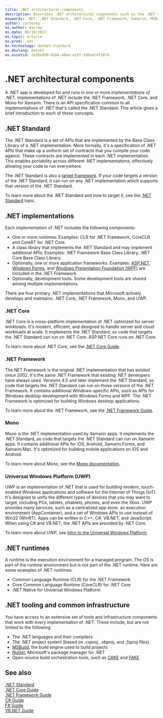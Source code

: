 ```yaml
---
title: .NET architectural components
description: Describes .NET architectural components such as the .NET Standard, .NET implementations, .NET runtimes, and tooling.
keywords: .NET, .NET Standard, .NET Core, .NET Framework, Xamarin, MSBuild, C#, F#, VB, compilers
author: cartermp
ms.author: mairaw
ms.date: 08/10/2017
ms.topic: article
ms.prod: .net
ms.technology: dotnet-standard
ms.devlang: dotnet
ms.assetid: 2e38e9d9-8284-46ee-a15f-199adc4f26f4
---
```


# .NET architectural components

A .NET app is developed for and runs in one or more *implementations of .NET*.  Implementations of .NET include the .NET Framework, .NET Core, and Mono for Xamarin. There is an API specification common to all implementations of .NET that's called the .NET Standard. This article gives a brief introduction to each of these concepts.

## .NET Standard

The .NET Standard is a set of APIs that are implemented by the Base Class Library of a .NET implementation. More formally, it's a specification of .NET APIs that make up a uniform set of contracts that you compile your code against. These contracts are implemented in each .NET implementation. This enables portability across different .NET implementations, effectively allowing your code to run everywhere.

The .NET Standard is also a [target framework](glossary.md#target-framework). If your code targets a version of the .NET Standard, it can run on any .NET implementation which supports that version of the .NET Standard.

To learn more about the .NET Standard and how to target it, see the [.NET Standard](net-standard.md) topic.

## .NET implementations

Each implementation of .NET includes the following components:

- One or more runtimes. Examples: CLR for .NET Framework, CoreCLR and CoreRT for .NET Core.
- A class library that implements the .NET Standard and may implement additional APIs. Examples: .NET Framework Base Class Library, .NET Core Base Class Library.
- Optionally, one or more application frameworks. Examples: [ASP.NET](https://www.asp.net/), [Windows Forms](../framework/winforms/windows-forms-overview.md), and [Windows Presentation Foundation (WPF)](../framework/wpf/index.md) are included in the .NET Framework.
- Optionally, development tools. Some development tools are shared among multiple implementations.

There are four primary .NET implementations that Microsoft actively develops and maintains: .NET Core, .NET Framework, Mono, and UWP.

### .NET Core

.NET Core is a cross-platform implementation of .NET optimized for server workloads. It's modern, efficient, and designed to handle server and cloud workloads at scale. It implements the .NET Standard, so code that targets the .NET Standard can run on .NET Core. ASP.NET Core runs on .NET Core.

To learn more about .NET Core, see the [.NET Core Guide](../core/index.md).

### .NET Framework

The.NET Framework is the original .NET implementation that has existed since 2002. It's the same .NET Framework that existing .NET developers have always used. Versions 4.5 and later implement the .NET Standard, so code that targets the .NET Standard can run on those versions of the .NET Framework. It contains additional Windows-specific APIs, such as APIs for Windows desktop development with Windows Forms and WPF. The .NET Framework is optimized for building Windows desktop applications.

To learn more about the .NET Framework, see the [.NET Framework Guide](../framework/index.md).

### Mono

Mono is the .NET implementation used by Xamarin apps. It implements the .NET Standard, so code that targets the .NET Standard can run on Xamarin apps. It contains additional APIs for iOS, Android, Xamarin.Forms, and Xamarin.Mac. It's optimized for building mobile applications on iOS and Android.

To learn more about Mono, see the [Mono documentation](http://www.mono-project.com/docs/).

### Universal Windows Platform (UWP)

UWP is an implementation of .NET that is used for building modern, touch-enabled Windows applications and software for the Internet of Things (IoT). It's designed to unify the different types of devices that you may want to target, including PCs, tablets, phablets, phones, and even the Xbox. UWP provides many services, such as a centralized app store, an execution environment (AppContainer), and a set of Windows APIs to use instead of Win32 (WinRT). Apps can be written in C++, C#, VB.NET, and JavaScript. When using C# and VB.NET, the .NET APIs are provided by .NET Core.

To learn more about UWP, see [Intro to the Universal Windows Platform](https://docs.microsoft.com/windows/uwp/get-started/universal-application-platform-guide).

## .NET runtimes

A runtime is the execution environment for a managed program. The OS is part of the runtime environment but is not part of the .NET runtime. Here are some examples of .NET runtimes:
 
 - Common Language Runtime (CLR) for the .NET Framework
 - Core Common Language Runtime (CoreCLR) for .NET Core
 - .NET Native for Universal Windows Platform 

## .NET tooling and common infrastructure

You have access to an extensive set of tools and infrastructure components that work with every implementation of .NET. These include, but are not limited to the following:

- The .NET languages and their compilers
- The .NET project system (based on *.csproj*, *.vbproj*, and *.fsproj* files)
- [MSBuild](/visualstudio/msbuild/msbuild), the build engine used to build projects
- [NuGet](/nuget/), Microsoft's package manager for .NET
- Open-source build orchestration tools, such as [CAKE](http://cakebuild.net/) and [FAKE](https://fake.build/)

## See also

[.NET Standard](net-standard.md)  
[.NET Core Guide](../core/index.md)  
[.NET Framework Guide](../framework/index.md)  
[C# Guide](../csharp/index.md)  
[F# Guide](../fsharp/index.md)  
[VB.NET Guide](../visual-basic/index.md)  


